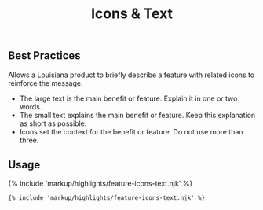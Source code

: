 ﻿---
title: Icons & Text
summary: Simple text with icons to explain a feature.
tags: feature block
layout: page-guide
eleventyNavigation:
  key: Icons & Text
  parent: Feature Blocks
  excerpt: Simple text with icons to explain a feature.
  order: 3
  img: /img/illustrations/illus-icons-text.svg
---

## Best Practices

Allows a Louisiana product to briefly describe a feature with related icons to reinforce the message.
   - The large text is the main benefit or feature. Explain it in one or two words.
   - The small text explains the main benefit or feature. Keep this explanation as short as possible.
   - Icons set the context for the benefit or feature. Do not use more than three.

## Usage

{% include 'markup/highlights/feature-icons-text.njk' %}

``` html
{% include 'markup/highlights/feature-icons-text.njk' %}
```
